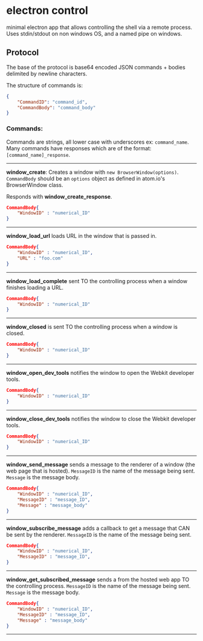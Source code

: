 # electron control
minimal electron app that allows controlling the shell via a remote process.
Uses stdin/stdout on non windows OS, and a named pipe on windows.

## Protocol
The base of the protocol is base64 encoded JSON commands + bodies delimited by newline characters.

The structure of commands is:
```JSON
{
    "CommandID": "command_id",
    "CommandBody": "command_body"
}
```
### Commands:
Commands are strings, all lower case with underscores ex: `command_name`.  Many commands have responses which are of the format:
`[command_name]_response`.

---
**window_create**: Creates a window with `new BrowserWindow(options)`. `CommandBody` should be an `options` object as defined in atom.io's BrowserWindow class.

Responds with **window_create_response**.

```JSON
CommandBody{
    "WindowID" : "numerical_ID"
}
```

---
**window_load_url** loads URL in the window that is passed in.
```JSON
CommandBody{
    "WindowID" : "numerical_ID",
    "URL" : "foo.com"
}
```

---
**window_load_complete** sent TO the controlling process when a window finishes loading a URL.
```JSON
CommandBody{
    "WindowID" : "numerical_ID"
}
```

---
**window_closed** is sent TO the controlling process when a window is closed.
```JSON
CommandBody{
    "WindowID" : "numerical_ID"
}
```

---

**window_open_dev_tools** notifies the window to open the Webkit developer tools.
```JSON
CommandBody{
    "WindowID" : "numerical_ID"
}
```

---

**window_close_dev_tools** notifies the window to close the Webkit developer tools.
```JSON
CommandBody{
    "WindowID" : "numerical_ID"
}
```

---

**window_send_message** sends a message to the renderer of a window (the web page that is hosted).
`MessageID` is the name of the message being sent.  `Message` is the message body.
```JSON
CommandBody{
    "WindowID" : "numerical_ID",
    "MessageID" : "message_ID",
    "Message" : "message_body"
}
```

---

**window_subscribe_message** adds a callback to get a message that CAN be sent by the renderer.
`MessageID` is the name of the message being sent.
```JSON
CommandBody{
    "WindowID" : "numerical_ID",
    "MessageID" : "message_ID",
}
```

---

**window_get_subscribed_message** sends a from the hosted web app TO the controlling process.
`MessageID` is the name of the message being sent.  `Message` is the message body.
```JSON
CommandBody{
    "WindowID" : "numerical_ID",
    "MessageID" : "message_ID",
    "Message" : "message_body"
}
```

---
